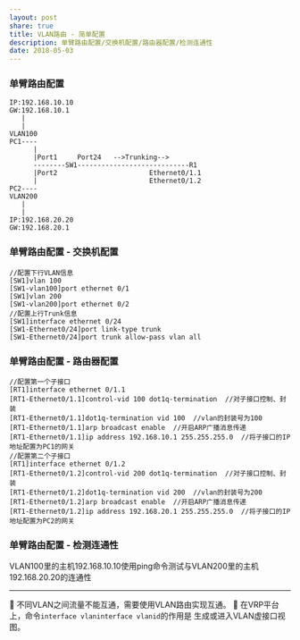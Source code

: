 ```yaml
---
layout: post
share: true
title: VLAN路由 - 简单配置
description: 单臂路由配置/交换机配置/路由器配置/检测连通性
date: 2018-05-03
---
```


### 单臂路由配置

```
IP:192.168.10.10
GW:192.168.10.1
   |
   |
VLAN100
PC1----
      |
      |Port1     Port24   -->Trunking-->
      --------SW1----------------------------R1
      |Port2                       Ethernet0/1.1
      |                            Ethernet0/1.2
PC2----
VLAN200
   |
   |
IP:192.168.20.20
GW:192.168.20.1
```

### 单臂路由配置 - 交换机配置

```
//配置下行VLAN信息
[SW1]vlan 100
[SW1-vlan100]port ethernet 0/1
[SW1]vlan 200
[SW1-vlan200]port ethernet 0/2
//配置上行Trunk信息
[SW1]interface ethernet 0/24
[SW1-Ethernet0/24]port link-type trunk
[SW1-Ethernet0/24]port trunk allow-pass vlan all
```

### 单臂路由配置 - 路由器配置

```
//配置第一个子接口
[RT1]interface ethernet 0/1.1
[RT1-Ethernet0/1.1]control-vid 100 dot1q-termination  //对子接口控制、封装
[RT1-Ethernet0/1.1]dot1q-termination vid 100  //vlan的封装号为100
[RT1-Ethernet0/1.1]arp broadcast enable  //开启ARP广播消息传递
[RT1-Ethernet0/1.1]ip address 192.168.10.1 255.255.255.0  //将子接口的IP地址配置为PC1的网关
//配置第二个子接口
[RT1]interface ethernet 0/1.2
[RT1-Ethernet0/1.2]control-vid 200 dot1q-termination  //对子接口控制、封装
[RT1-Ethernet0/1.2]dot1q-termination vid 200  //vlan的封装号为200
[RT1-Ethernet0/1.2]arp broadcast enable  //开启ARP广播消息传递
[RT1-Ethernet0/1.2]ip address 192.168.20.1 255.255.255.0  //将子接口的IP地址配置为PC2的网关
```

### 单臂路由配置 - 检测连通性

VLAN100里的主机192.168.10.10使用ping命令测试与VLAN200里的主机192.168.20.20的连通性

---

📌 不同VLAN之间流量不能互通，需要使用VLAN路由实现互通。
📌 在VRP平台上，命令`interface vlaninterface vlanid`的作用是 生成或进入VLAN虚接口视图。